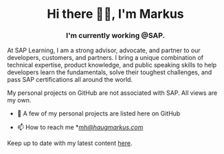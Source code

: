 <h1 align="center">Hi there 👋🏼, I'm Markus</h1>
<h3 align="center">I'm currently working @SAP.</h3>

At SAP Learning, I am a strong advisor, advocate, and partner to our developers, customers, and partners. I bring a unique combination of technical expertise, product knowledge, and public speaking skills to help developers learn the fundamentals, solve their toughest challenges, and pass SAP certifications all around the world.

My personal projects on GitHub are not associated with SAP. All views are my own.

- 🔭 A few of my personal projects are listed here on GitHub

- 📫 How to reach me **mh@haugmarkus.com*

Keep up to date with my latest content [here](https://haugmarkus.com/publications/).
